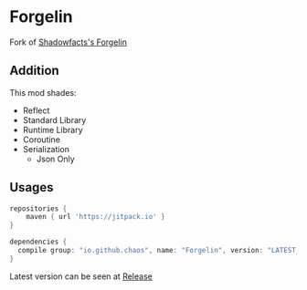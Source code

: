 # Forgelin
Fork of [Shadowfacts's Forgelin](https://github.com/shadowfacts/Forgelin)
## Addition
This mod shades:
- Reflect
- Standard Library
- Runtime Library
- Coroutine
- Serialization
  - Json Only
## Usages
```groovy
repositories {
    maven { url 'https://jitpack.io' }
}

dependencies {
  compile group: "io.github.chaos", name: "Forgelin", version: "LATEST_VERSION"
}
```

Latest version can be seen at [Release]()